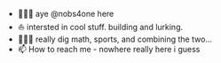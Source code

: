 - 🏄🏻‍♂️ aye @nobs4one here
- ⛵️ intersted in cool stuff. building and lurking.
- 👨🏻‍🎓 really dig math, sports, and combining the two...
- 📫 How to reach me - nowhere really here i guess
